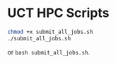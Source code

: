 # UCT HPC Scripts

```bash
chmod +x submit_all_jobs.sh
./submit_all_jobs.sh
```

or `bash submit_all_jobs.sh`.

